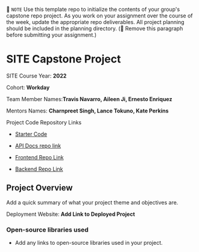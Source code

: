 📝 `NOTE` Use this template repo to initialize the contents of your group's capstone repo project. As you work on your assignment over the course of the week, update the appropriate repo deliverables. All project planning should be included in the planning directory. (🚫 Remove this paragraph before submitting your assignment.)

# SITE Capstone Project

SITE Course Year: **2022**

Cohort: **Workday**

Team Member Names:**Travis Navarro, Aileen Ji, Ernesto Enriquez**

Mentors Names: **Charnpreet Singh, Lance Tokuno, Kate Perkins**

Project Code Repository Links

* [Starter Code](https://github.com/Ernesto905/Capstone-Starter-Code)
* [API Docs repo link](https://github.com/aileen-ji/CapstoneAPIDocs)

* [Frontend Repo Link](https://github.com/workday-group-3/referee-handbook-Frontend)
* [Backend Repo Link](https://github.com/workday-group-3/referee-handbook-Backend)

## Project Overview

Add a quick summary of what your project theme and objectives are. 

Deployment Website: **Add Link to Deployed Project**

### Open-source libraries used

- Add any links to open-source libraries used in your project.
